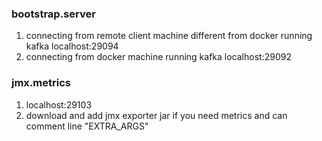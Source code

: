 ### bootstrap.server
1. connecting from remote client machine different from docker running kafka
localhost:29094
2. connecting from docker machine running kafka
localhost:29092

### jmx.metrics
  1. localhost:29103
  2. download and add jmx exporter jar if you need metrics and can comment line "EXTRA_ARGS"

